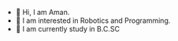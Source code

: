 - 👋 Hi, I am Aman.
- 👀 I am interested in Robotics and Programming.
- 🌱 I am currently study in B.C.SC 


<!---
The-Aman47/The-Aman47 is a ✨ special ✨ repository because its `README.md` (this file) appears on your GitHub profile.
You can click the Preview link to take a look at your changes.
--->
